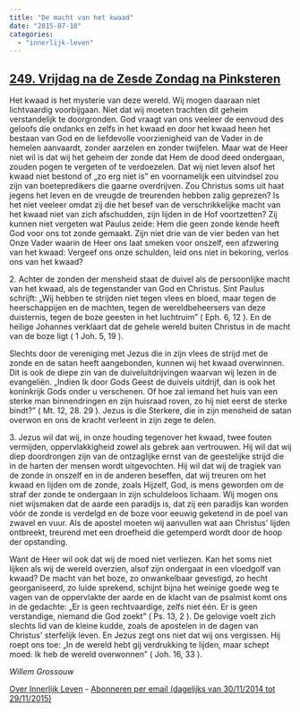 ```yaml
---
title: "De macht van het kwaad"
date: "2015-07-10"
categories: 
  - "innerlijk-leven"
---
```


## [249\. Vrijdag na de Zesde Zondag na Pinksteren](http://ift.tt/1eKVbG4)

Het kwaad is het mysterie van deze wereld. Wij mogen daaraan niet lichtvaardig voorbijgaan. Niet dat wij moeten trachten dit geheim verstandelijk te doorgronden. God vraagt van ons veeleer de eenvoud des geloofs die ondanks en zelfs in het kwaad en door het kwaad heen het bestaan van God en de liefdevolle voorzienigheid van de Vader in de hemelen aanvaardt, zonder aarzelen en zonder twijfelen. Maar wat de Heer niet wil is dat wij het geheim der zonde dat Hem de dood deed ondergaan, zouden pogen te vergeten of te verdoezelen. Dat wij niet leven alsof het kwaad niet bestond of „zo erg niet is” en voornamelijk een uitvindsel zou zijn van boetepredikers die gaarne overdrijven. Zou Christus soms uit haat jegens het leven en de vreugde de treurenden hebben zalig geprezen? Is het niet veeleer omdat zij die het besef van de verschrikkelijke macht van het kwaad niet van zich afschudden, zijn lijden in de Hof voortzetten? Zij kunnen niet vergeten wat Paulus zeide: Hem die geen zonde kende heeft God voor ons tot zonde gemaakt. Zijn niet drie van de vier beden van het Onze Vader waarin de Heer ons laat smeken voor onszelf, een afzwering van het kwaad: Vergeef ons onze schulden, leid ons niet in bekoring, verlos ons van het kwaad?

2\. Achter de zonden der mensheid staat de duivel als de persoonlijke macht van het kwaad, als de tegenstander van God en Christus. Sint Paulus schrijft: „Wij hebben te strijden niet tegen vlees en bloed, maar tegen de heerschappijen en de machten, tegen de wereldbeheersers van deze duisternis, tegen de boze geesten in het luchtruim” ( Eph. 6, 12 ). En de heilige Johannes verklaart dat de gehele wereld buiten Christus in de macht van de boze ligt ( 1 Joh. 5, 19 ).

Slechts door de vereniging met Jezus die in zijn vlees de strijd met de zonde en de satan heeft aangebonden, kunnen wij het kwaad overwinnen. Dit is ook de diepe zin van de duiveluitdrijvingen waarvan wij lezen in de evangeliën. „Indien Ik door Gods Geest de duivels uitdrijf, dan is ook het koninkrijk Gods onder u verschenen. Of hoe zal iemand het huis van een sterke man binnendringen en zijn huisraad roven, zo hij niet eerst de sterke bindt?” ( Mt. 12, 28. 29 ). Jezus is die Sterkere, die in zijn mensheid de satan overwon en ons de kracht verleent in zijn zege te delen.

3\. Jezus wil dat wij, in onze houding tegenover het kwaad, twee fouten vermijden, oppervlakkigheid zowel als gebrek aan vertrouwen. Hij wil dat wij diep doordrongen zijn van de ontzaglijke ernst van de geestelijke strijd die in de harten der mensen wordt uitgevochten. Hij wil dat wij de tragiek van de zonde in onszelf en in de anderen beseffen, dat wij treuren om het kwaad en lijden om de zonde, zoals Hijzelf, God, is mens geworden om de straf der zonde te ondergaan in zijn schuldeloos lichaam. Wij mogen ons niet wijsmaken dat de aarde een paradijs is, dat zij een paradijs kan worden vóór de zonde is verdelgd en de boze voor eeuwig geketend in de poel van zwavel en vuur. Als de apostel moeten wij aanvullen wat aan Christus' lijden ontbreekt, treurend met een droefheid die getemperd wordt door de hoop der opstanding.

Want de Heer wil ook dat wij de moed niet verliezen. Kan het soms niet lijken als wij de wereld overzien, alsof zijn ondergaat in een vloedgolf van kwaad? De macht van het boze, zo onwankelbaar gevestigd, zo hecht georganiseerd, zo luide sprekend, schijnt bijna het weinige goede weg te vagen van de oppervlakte der aarde en de klacht van de psalmist komt ons in de gedachte: „Er is geen rechtvaardige, zelfs niet één. Er is geen verstandige, niemand die God zoekt” ( Ps. 13, 2 ). De gelovige voelt zich slechts lid van de kleine kudde, zoals de apostelen in de dagen van Christus' sterfelijk leven. En Jezus zegt ons niet dat wij ons vergissen. Hij roept ons toe: „In de wereld hebt gij verdrukking te lijden, maar schept moed: Ik heb de wereld overwonnen” ( Joh. 16, 33 ).

_Willem Grossouw_

[Over Innerlijk Leven](http://ift.tt/1y6X5mY) - [Abonneren per email (dagelijks van 30/11/2014 tot 29/11/2015)](http://eepurl.com/9P3DT)
